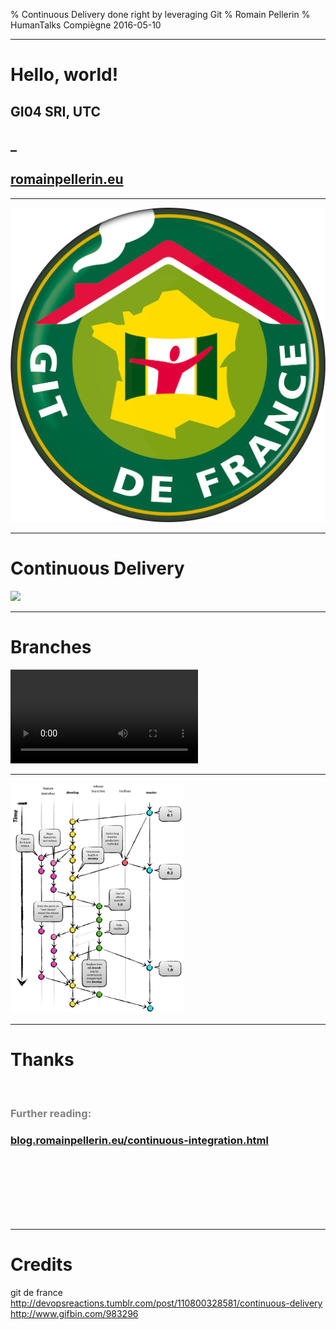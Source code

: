 % Continuous Delivery done right by leveraging Git 
% Romain Pellerin
% HumanTalks Compiègne 2016-05-10

-------------------------------------------

# Hello, world!

## GI04 SRI, UTC

## _ 

## [romainpellerin.eu](http://romainpellerin.eu)


<style>
h1.title {
    font-size: 2.5em;    
}
.title footer span {
    font-size: .8em;    
}
</style>

-------------------------------------------

<img src="assets/gite_fr.png" alt="Gite de France" class="w70"/>

-------------------------------------------

# Continuous Delivery

![](assets/continuous.gif)

-------------------------------------------

# Branches 

<video autoplay loop src="assets/branches2.webm" ></video>

-------------------------------------------

<img src="assets/workflow.png" alt="Workflow" class="w55"/>

<style>
section > p:first-child {
    margin: 0;    
}
.w55 {
    width: 55%;    
}
</style>

-------------------------------------------

# Thanks

<br />

<div style="color: gray">

### Further reading:
### [blog.romainpellerin.eu/continuous-integration.html](http://blog.romainpellerin.eu/continuous-integration.html)

</div>
<br /><br /><br /><br /><br /><br />

<!--<span style="font-size: .7em; color: gray">Image credit : <a style="color: inherit" target="_blank" href="http://nvie.com/posts/a-successful-git-branching-model/">Vincent Driessen</a> & <a style="color: inherit" target="_blank" href="http://blog.osteele.com/posts/2008/05/my-git-workflow/">Oliver Steele</a></span>-->

-------------------------------------------

# Credits

git de france
http://devopsreactions.tumblr.com/post/110800328581/continuous-delivery
http://www.gifbin.com/983296
